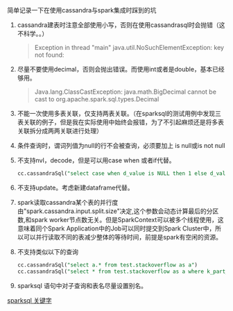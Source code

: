 简单记录一下在使用cassandra与spark集成时踩到的坑

1. cassandra建表时注意全部使用小写，否则在使用cassandrasql时会抛错（这不科学。。）
    >Exception in thread "main" java.util.NoSuchElementException: key not found:

2. 尽量不要使用decimal，否则会抛出错误。而使用int或者是double，基本已经够用。 
    >Java.lang.ClassCastException: java.math.BigDecimal cannot be cast to org.apache.spark.sql.types.Decimal

3. 不能一次使用多表关联，仅支持两表关联。（在sparksql的测试用例中发现三表关联的例子，但是我在实际使用中始终会报错，为了不引起麻烦还是将多表关联拆分成两两关联进行处理）

4. 条件查询时，谓词列值为null的行不会被查询，必须要加上 is null或is not null

5. 不支持nvl，decode，但是可以用case when 或者if代替。

    ```SQL
    cc.cassandraSql("select case when d_value is NULL then 1 else d_value end as d_value from test.stackoverflow")
    ```

6. 不支持update。考虑新建dataframe代替。

7. spark读取cassandra某个表的并行度由"spark.cassandra.input.split.size"决定,这个参数会动态计算最后的分区数,和spark worker节点数无关。但是SparkContext可以被多个线程使用，这意味着同个Spark Application中的Job可以同时提交到Spark Cluster中，所以可以并行读取不同的表减少整体的等待时间，前提是spark有空闲的资源。

8. 不支持类似以下的查询

    ```SQL
    cc.cassandraSql("select a.* from test.stackoverflow as a")
    cc.cassandraSql("select * from test.stackoverflow as a where k_part_two in(select value from test.stackoverflow)")
    ```
9.  sparksql 语句中对子查询和表名尽量设置别名。


[sparksql 关键字][1]


  [1]: https://github.com/apache/spark/blob/master/sql/catalyst/src/main/scala/org/apache/spark/sql/catalyst/SqlParser.scala